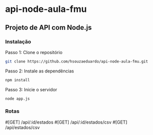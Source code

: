 # api-node-aula-fmu

## Projeto de API com Node.js

### Instalação
Passo 1: Clone o repositório
```bash 
git clone https://github.com/hsouzaeduardo/api-node-aula-fmu.git

```

Passo 2: Instale as dependências
```bash
npm install

```

Passo 3: Inicie o servidor
```bash
node app.js

```

### Rotas
#[GET] /api/:id/estados
#[GET] /api/:id/estados/csv
#[GET] /api/estados/csv